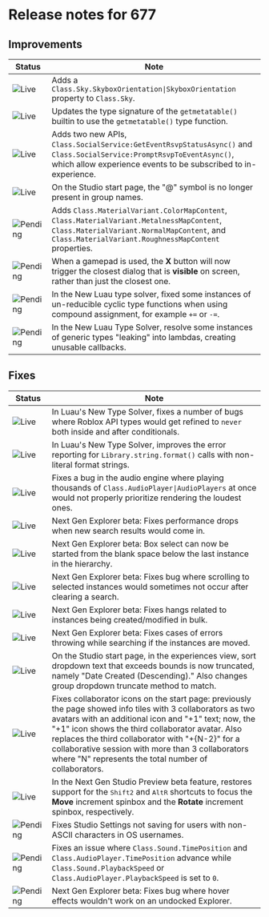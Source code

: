 # Release notes for 677

## Improvements

| Status | Note |
|--------|------|
| ![Live](https://img.shields.io/badge/Live-009E57?style=flat)  | Adds a `Class.Sky.SkyboxOrientation\|SkyboxOrientation` property to `Class.Sky`. |
| ![Live](https://img.shields.io/badge/Live-009E57?style=flat)  | Updates the type signature of the `getmetatable()` builtin to use the `getmetatable()` type function. |
| ![Live](https://img.shields.io/badge/Live-009E57?style=flat)  | Adds two new APIs, `Class.SocialService:GetEventRsvpStatusAsync()` and `Class.SocialService:PromptRsvpToEventAsync()`, which allow experience events to be subscribed to in-experience. |
| ![Live](https://img.shields.io/badge/Live-009E57?style=flat)  | On the Studio start page, the "@" symbol is no longer present in group names. |
| ![Pending](https://img.shields.io/badge/Pending-DEA517?style=flat)  | Adds `Class.MaterialVariant.ColorMapContent`, `Class.MaterialVariant.MetalnessMapContent`, `Class.MaterialVariant.NormalMapContent`, and `Class.MaterialVariant.RoughnessMapContent` properties. |
| ![Pending](https://img.shields.io/badge/Pending-DEA517?style=flat)  | When a gamepad is used, the **X** button will now trigger the closest dialog that is **visible** on screen, rather than just the closest one. |
| ![Pending](https://img.shields.io/badge/Pending-DEA517?style=flat)  | In the New Luau type solver, fixed some instances of un-reducible cyclic type functions when using compound assignment, for example `+=` or `-=`. |
| ![Pending](https://img.shields.io/badge/Pending-DEA517?style=flat)  | In the New Luau Type Solver, resolve some instances of generic types "leaking" into lambdas, creating unusable callbacks. |
## Fixes

| Status | Note |
|--------|------|
| ![Live](https://img.shields.io/badge/Live-009E57?style=flat)  | In Luau's New Type Solver, fixes a number of bugs where Roblox API types would get refined to `never` both inside and after conditionals. |
| ![Live](https://img.shields.io/badge/Live-009E57?style=flat)  | In Luau's New Type Solver, improves the error reporting for `Library.string.format()` calls with non-literal format strings. |
| ![Live](https://img.shields.io/badge/Live-009E57?style=flat)  | Fixes a bug in the audio engine where playing thousands of `Class.AudioPlayer\|AudioPlayers` at once would not properly prioritize rendering the loudest ones. |
| ![Live](https://img.shields.io/badge/Live-009E57?style=flat)  | Next Gen Explorer beta: Fixes performance drops when new search results would come in. |
| ![Live](https://img.shields.io/badge/Live-009E57?style=flat)  | Next Gen Explorer beta: Box select can now be started from the blank space below the last instance in the hierarchy. |
| ![Live](https://img.shields.io/badge/Live-009E57?style=flat)  | Next Gen Explorer beta: Fixes bug where scrolling to selected instances would sometimes not occur after clearing a search. |
| ![Live](https://img.shields.io/badge/Live-009E57?style=flat)  | Next Gen Explorer beta: Fixes hangs related to instances being created/modified in bulk. |
| ![Live](https://img.shields.io/badge/Live-009E57?style=flat)  | Next Gen Explorer beta: Fixes cases of errors throwing while searching if the instances are moved. |
| ![Live](https://img.shields.io/badge/Live-009E57?style=flat)  | On the Studio start page, in the experiences view, sort dropdown text that exceeds bounds is now truncated, namely "Date Created (Descending)." Also changes group dropdown truncate method to match. |
| ![Live](https://img.shields.io/badge/Live-009E57?style=flat)  | Fixes collaborator icons on the start page: previously the page showed info tiles with 3 collaborators as two avatars with an additional icon and "+1" text; now, the "+1" icon shows the third collaborator avatar. Also replaces the third collaborator with "+{N-2}" for a collaborative session with more than 3 collaborators where "N" represents the total number of collaborators. |
| ![Live](https://img.shields.io/badge/Live-009E57?style=flat)  | In the Next Gen Studio Preview beta feature, restores support for the <kbd>Shift</kbd><kbd>2</kbd> and <kbd>Alt</kbd><kbd>R</kbd> shortcuts to focus the **Move** increment spinbox and the **Rotate** increment spinbox, respectively. |
| ![Pending](https://img.shields.io/badge/Pending-DEA517?style=flat)  | Fixes Studio Settings not saving for users with non-ASCII characters in OS usernames. |
| ![Pending](https://img.shields.io/badge/Pending-DEA517?style=flat)  | Fixes an issue where `Class.Sound.TimePosition` and `Class.AudioPlayer.TimePosition` advance while `Class.Sound.PlaybackSpeed` or `Class.AudioPlayer.PlaybackSpeed` is set to `0`. |
| ![Pending](https://img.shields.io/badge/Pending-DEA517?style=flat)  | Next Gen Explorer beta: Fixes bug where hover effects wouldn't work on an undocked Explorer. |
